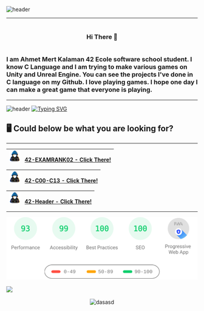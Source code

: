 ![header](https://capsule-render.vercel.app/api?type=wave&color=gradient&height=200&section=header&text=&fontSize=90)


---------

# <h3 align="center">Hi There 🐥</h3>

# <h3> I am Ahmet Mert Kalaman 42 Ecole software school student. I know C Language and I am trying to make various games on Unity and Unreal Engine. You can see the projects I've done in C language on my Github. I love playing games. I hope one day I can make a great game that everyone is playing. </h3>



-------

![header](https://capsule-render.vercel.app/api?type=wave&color=gradient&height=200&section=footer&text=&fontSize=90)
[![Typing SVG](https://readme-typing-svg.herokuapp.com?font=Fira+Code&pause=1000&color=1E307E85&center=false&vCenter=false&width=435&lines=Ahmet+Mert+Kalaman)](https://git.io/typing-svg)
## 🖥️ Could below be what you are looking for?
****************************
| <picture><img src = "https://github.com/0xAbdulKhalid/0xAbdulKhalid/raw/main/assets/mdImages/about_me.gif" width = 30px></picture>  &nbsp; [42-EXAMRANK02 - Click There!](https://github.com/ahkalama/42-EXAMRANK02)       | 
|-----------------------------------------| 

| <picture><img src = "https://github.com/0xAbdulKhalid/0xAbdulKhalid/raw/main/assets/mdImages/about_me.gif" width = 30px></picture>  &nbsp; [42-C00-C13 - Click There!](https://github.com/ahkalama/42-Piscine-C00-C13)       | 
|-----------------------------------------| 

| <picture><img src = "https://github.com/0xAbdulKhalid/0xAbdulKhalid/raw/main/assets/mdImages/about_me.gif" width = 30px></picture>  &nbsp; [42-Header - Click There!](https://github.com/ahkalama/42-HEADER)       | 
|-----------------------------------------| 
****************************

![](https://raw.githubusercontent.com/VishwaGauravIn/Images/f13849bc9989d66c67085313dd606ea978eff0f8/psi-gprm.svg)

![](https://quotes-github-readme.vercel.app/api?type=horizontal&theme=merko)


<p align="center"> <img src="https://komarev.com/ghpvc/?username=dasasd&label=Profile%20views&color=000000&style=flat" alt="dasasd" /> </p>

